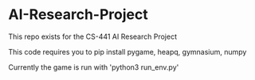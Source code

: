 # AI-Research-Project
This repo exists for the CS-441 AI Research Project

This code requires you to pip install pygame, heapq, gymnasium, numpy

Currently the game is run with 'python3 run_env.py'

